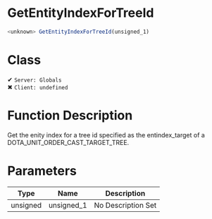 # GetEntityIndexForTreeId
```js
<unknown> GetEntityIndexForTreeId(unsigned_1)
```
# Class
✔ `Server: Globals`  
✖ `Client: undefined`  

# Function Description
Get the enity index for a tree id specified as the entindex_target of a DOTA_UNIT_ORDER_CAST_TARGET_TREE.
# Parameters
Type|Name|Description
--|--|--
unsigned|unsigned_1|No Description Set
